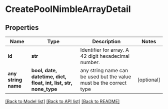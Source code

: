 # CreatePoolNimbleArrayDetail


## Properties
Name | Type | Description | Notes
------------ | ------------- | ------------- | -------------
**id** | **str** | Identifier for array. A 42 digit hexadecimal number. | 
**any string name** | **bool, date, datetime, dict, float, int, list, str, none_type** | any string name can be used but the value must be the correct type | [optional]

[[Back to Model list]](../README.md#documentation-for-models) [[Back to API list]](../README.md#documentation-for-api-endpoints) [[Back to README]](../README.md)


